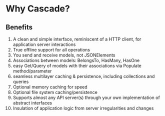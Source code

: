 # Why Cascade?

## Benefits

1. A clean and simple interface, reminiscent of a HTTP client, for application server interactions
2. True offline support for all operations
3. You send and receive models, not JSONElements
4. Associations between models: BelongsTo, HasMany, HasOne
5. easy Get/Query of models with their associations via Populate method/parameter
6. seamless multilayer caching & persistence, including collections and queries
7. Optional memory caching for speed
8. Optional file system caching/persistence
9. Supports almost any API server(s) through your own implementation of abstract interfaces
10. Insulation of application logic from server irregularities and changes

